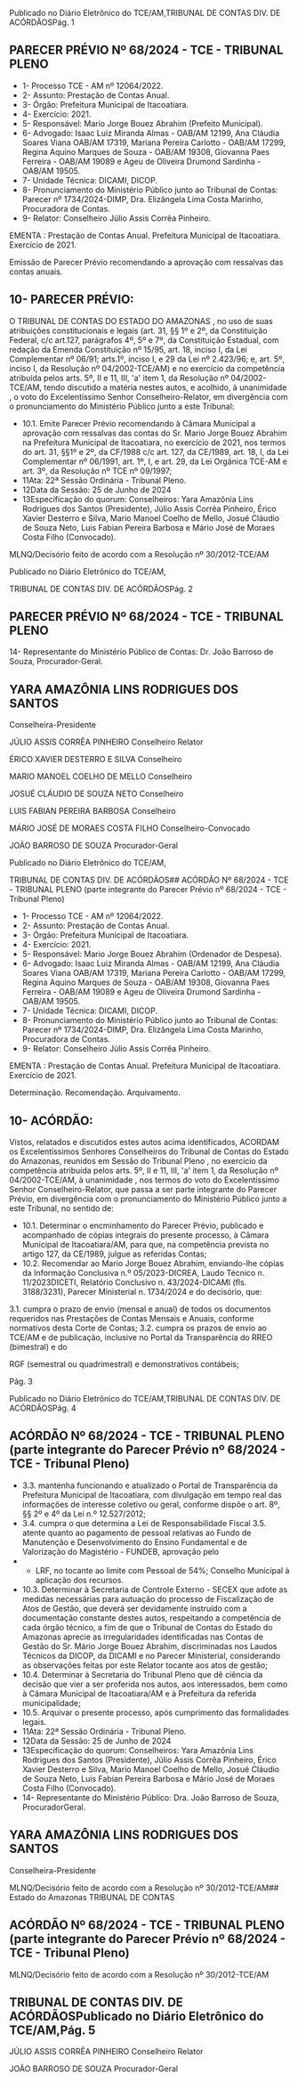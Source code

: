 Publicado  no  Diário  Eletrônico do TCE/AM,TRIBUNAL DE CONTAS DIV. DE ACÓRDÃOSPág. 1

## PARECER PRÉVIO Nº 68/2024 - TCE - TRIBUNAL PLENO

- 1- Processo TCE - AM nº 12064/2022.
- 2- Assunto: Prestação de Contas Anual.
- 3- Órgão: Prefeitura Municipal de Itacoatiara.
- 4- Exercício: 2021.
- 5- Responsável: Mario Jorge Bouez Abrahim (Prefeito Municipal).
- 6- Advogado: Isaac Luiz Miranda Almas - OAB/AM 12199, Ana Cláudia Soares Viana OAB/AM 17319, Mariana Pereira Carlotto - OAB/AM 17299, Regina Aquino Marques de  Souza  -  OAB/AM  19308,  Giovanna  Paes  Ferreira  -  OAB/AM  19089  e  Ageu  de Oliveira Drumond Sardinha - OAB/AM 19505.
- 7- Unidade Técnica: DICAMI, DICOP.
- 8- Pronunciamento  do  Ministério  Público  junto  ao  Tribunal  de  Contas: Parecer  nº 1734/2024-DIMP,  Dra. Elizângela Lima Costa Marinho, Procuradora de Contas.
- 9- Relator: Conselheiro Júlio Assis Corrêa Pinheiro.

EMENTA :  Prestação  de  Contas  Anual.    Prefeitura Municipal de Itacoatiara.  Exercício de 2021.

Emissão de Parecer Prévio recomendando a aprovação com ressalvas das contas anuais.

## 10-  PARECER PRÉVIO:

O  TRIBUNAL  DE  CONTAS  DO  ESTADO  DO  AMAZONAS ,  no  uso  de  suas atribuições  constitucionais  e  legais  (art.  31,  §§  1º  e  2º,  da  Constituição  Federal,  c/c art.127,  parágrafos  4º,  5º  e  7º,  da  Constituição  Estadual,  com  redação  da  Emenda Constituição nº 15/95, art. 18, inciso I, da Lei Complementar nº 06/91; arts.1º, inciso I, e 29  da  Lei  nº  2.423/96;  e,  art.  5º,  inciso  I,  da  Resolução  nº  04/2002-TCE/AM)  e  no exercício da competência atribuída pelos arts. 5º, II e 11, III, 'a' item 1, da Resolução nº 04/2002-TCE/AM, tendo discutido a matéria nestes autos, e acolhido, à unanimidade , o voto do Excelentíssimo Senhor Conselheiro-Relator, em divergência com o pronunciamento do Ministério Público junto a este Tribunal:

- 10.1. Emite Parecer Prévio recomendando à Câmara Municipal a aprovação  com  ressalvas das  contas  do  Sr.  Mario  Jorge  Bouez Abrahim na Prefeitura Municipal de Itacoatiara, no exercício de 2021, nos  termos  do  art.  31,  §§1º  e  2º,  da  CF/1988  c/c  art.  127,  da CE/1989, art. 18, I, da Lei Complementar nº 06/1991, art. 1º, I, e art. 29, da Lei Orgânica TCE-AM e art. 3º, da Resolução nº TCE nº 09/1997;
- 11Ata: 22ª Sessão Ordinária - Tribunal Pleno.
- 12Data da Sessão: 25 de Junho de 2024
- 13Especificação  do  quorum: Conselheiros: Yara  Amazônia  Lins  Rodrigues  dos Santos (Presidente), Júlio Assis Corrêa Pinheiro, Érico Xavier Desterro e Silva, Mario Manoel Coelho de Mello, Josué Cláudio de Souza Neto, Luis Fabian Pereira Barbosa e Mário José de Moraes Costa Filho (Convocado).

MLNQ/Decisório feito de acordo com a Resolução nº 30/2012-TCE/AM

Publicado  no  Diário  Eletrônico do TCE/AM,

TRIBUNAL DE CONTAS DIV. DE ACÓRDÃOSPág. 2

## PARECER PRÉVIO Nº 68/2024 - TCE - TRIBUNAL PLENO

14-  Representante  do  Ministério  Público  de  Contas: Dr. João  Barroso  de  Souza, Procurador-Geral.

## YARA AMAZÔNIA LINS RODRIGUES DOS SANTOS

Conselheira-Presidente

JÚLIO ASSIS CORRÊA PINHEIRO Conselheiro Relator

ÉRICO XAVIER DESTERRO E SILVA Conselheiro

MARIO MANOEL COELHO DE MELLO Conselheiro

JOSUÉ CLÁUDIO DE SOUZA NETO Conselheiro

LUIS FABIAN PEREIRA BARBOSA Conselheiro

MÁRIO JOSÉ DE MORAES COSTA FILHO Conselheiro-Convocado

JOÃO BARROSO DE SOUZA Procurador-Geral

Publicado  no  Diário  Eletrônico do TCE/AM,

TRIBUNAL DE CONTAS DIV. DE ACÓRDÃOS## ACÓRDÃO Nº 68/2024 - TCE - TRIBUNAL PLENO (parte integrante do Parecer Prévio nº 68/2024 - TCE - Tribunal Pleno)

- 1- Processo TCE - AM nº 12064/2022.
- 2- Assunto: Prestação de Contas Anual.
- 3- Órgão: Prefeitura Municipal de Itacoatiara.
- 4- Exercício: 2021.
- 5- Responsável: Mario Jorge Bouez Abrahim (Ordenador de Despesa).
- 6- Advogado: Isaac Luiz Miranda Almas - OAB/AM 12199, Ana Cláudia Soares Viana OAB/AM 17319, Mariana Pereira Carlotto - OAB/AM 17299, Regina Aquino Marques de  Souza  -  OAB/AM  19308,  Giovanna  Paes  Ferreira  -  OAB/AM  19089  e  Ageu  de Oliveira Drumond Sardinha - OAB/AM 19505.
- 7- Unidade Técnica: DICAMI, DICOP.
- 8- Pronunciamento  do  Ministério  Público  junto  ao  Tribunal  de  Contas: Parecer  nº 1734/2024-DIMP,  Dra. Elizângela Lima Costa Marinho, Procuradora de Contas.
- 9- Relator: Conselheiro Júlio Assis Corrêa Pinheiro.

EMENTA :  Prestação  de  Contas  Anual.    Prefeitura Municipal de Itacoatiara. Exercício de 2021.

Determinação. Recomendação. Arquivamento.

## 10-  ACÓRDÃO:

Vistos, relatados e discutidos estes autos acima identificados, ACORDAM os Excelentíssimos Senhores Conselheiros do Tribunal de Contas do Estado do Amazonas, reunidos em Sessão do Tribunal Pleno , no exercício da competência atribuída pelos arts. 5º, II e 11, III, 'a' item 1, da Resolução nº 04/2002-TCE/AM, à unanimidade , nos termos do voto do Excelentíssimo Senhor Conselheiro-Relator, que passa a ser parte integrante do Parecer Prévio, em divergência com o pronunciamento do Ministério Público junto a este Tribunal, no sentido de:

- 10.1. Determinar o encminhamento do Parecer Prévio, publicado e acompanhado  de  cópias  integrais  do  presente  processo,  à  Câmara Municipal  de  Itacoatiara/AM,  para  que,  na  competência  prevista  no artigo 127, da CE/1989, julgue as referidas Contas;
- 10.2. Recomendar ao  Mario  Jorge  Bouez  Abrahim,  enviando-lhe cópias  da Informação Conclusiva n.º 05/2023-DICREA, Laudo Técnico n. 11/2023DICETI, Relatório Conclusivo n. 43/2024-DICAMI (fls. 3188/3231), Parecer Ministerial n. 1734/2024 e do decisório, que:

3.1.  cumpra  o  prazo  de  envio  (mensal  e  anual)  de  todos  os documentos requeridos nas Prestações de Contas Mensais e Anuais, conforme normativos desta Corte de Contas; 3.2.  cumpra os prazos de envio ao TCE/AM e de publicação, inclusive no Portal da Transparência do RREO (bimestral) e do

RGF (semestral ou quadrimestral) e demonstrativos contábeis;

Pág. 3

Publicado  no  Diário  Eletrônico do TCE/AM,TRIBUNAL DE CONTAS DIV. DE ACÓRDÃOSPág. 4

## ACÓRDÃO Nº 68/2024 - TCE - TRIBUNAL PLENO (parte integrante do Parecer Prévio nº 68/2024 - TCE - Tribunal Pleno)

- 3.3. mantenha funcionando e atualizado o Portal de Transparência  da  Prefeitura  Municipal  de  Itacoatiara, com divulgação em  tempo  real das informações de interesse coletivo ou geral, conforme dispõe o art. 8º, §§ 2º e 4º da Lei n.º 12.527/2012;
- 3.4. cumpra o que determina a Lei de Responsabilidade Fiscal 3.5. atente quanto ao pagamento de pessoal relativas ao Fundo de Manutenção e Desenvolvimento do Ensino Fundamental e de  Valorização  do  Magistério  -  FUNDEB,  aprovação  pelo
- - LRF, no tocante ao limite com Pessoal de 54%; Conselho Municipal à aplicação dos recursos.
- 10.3. Determinar à  Secretaria  de  Controle  Externo -  SECEX  que  adote  as medidas  necessárias  para  autuação  do  processo  de  Fiscalização  de Atos de Gestão, que deverá ser devidamente instruído com  a documentação constante destes autos, respeitando a competência de cada órgão técnico, a fim de que o Tribunal de Contas do Estado do Amazonas  aprecie  as  irregularidades  identificadas  nas  Contas  de Gestão do Sr. Mário Jorge Bouez Abrahim, discriminadas nos Laudos Técnicos da DICOP, da DICAMI e no Parecer Ministerial, considerando as observações feitas por este Relator tocante aos atos de gestão;
- 10.4. Determinar à Secretaria do Tribunal Pleno que dê ciência da decisão que  vier  a  ser  proferida  nos  autos,  aos  interessados,  bem  como  à Câmara Municipal de Itacoatiara/AM e à Prefeitura da referida municipalidade;
- 10.5. Arquivar o  presente  processo,  após  cumprimento  das  formalidades legais.
- 11Ata: 22ª Sessão Ordinária - Tribunal Pleno.
- 12Data da Sessão: 25 de Junho de 2024
- 13Especificação  do  quorum: Conselheiros: Yara  Amazônia  Lins  Rodrigues  dos Santos (Presidente), Júlio Assis Corrêa Pinheiro, Érico Xavier Desterro e Silva, Mario Manoel Coelho de Mello, Josué Cláudio de Souza Neto, Luis Fabian Pereira Barbosa e Mário José de Moraes Costa Filho (Convocado).
- 14-  Representante do Ministério Público: Dra. João Barroso de Souza, ProcuradorGeral.

## YARA AMAZÔNIA LINS RODRIGUES DOS SANTOS

Conselheira-Presidente

MLNQ/Decisório feito de acordo com a Resolução nº 30/2012-TCE/AM## Estado do Amazonas TRIBUNAL DE CONTAS

## ACÓRDÃO Nº 68/2024 - TCE - TRIBUNAL PLENO (parte integrante do Parecer Prévio nº 68/2024 - TCE - Tribunal Pleno)

MLNQ/Decisório feito de acordo com a Resolução nº 30/2012-TCE/AM

## TRIBUNAL DE CONTAS DIV. DE ACÓRDÃOSPublicado  no  Diário  Eletrônico do TCE/AM,Pág. 5

JÚLIO ASSIS CORRÊA PINHEIRO Conselheiro Relator

JOÃO BARROSO DE SOUZA Procurador-Geral